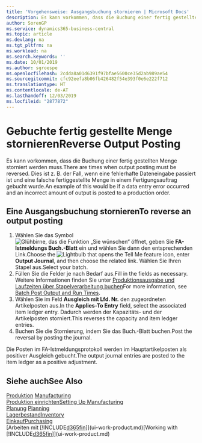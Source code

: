 ```yaml
---
title: 'Vorgehensweise: Ausgangsbuchung stornieren | Microsoft Docs'
description: Es kann vorkommen, dass die Buchung einer fertig gestellten Menge storniert werden muss. Dies ist z. B. der Fall, wenn eine fehlerhafte Dateneingabe passiert ist und eine falsche fertiggestellte Menge in einem Fertigungsauftrag gebucht wurde.
author: SorenGP
ms.service: dynamics365-business-central
ms.topic: article
ms.devlang: na
ms.tgt_pltfrm: na
ms.workload: na
ms.search.keywords: ''
ms.date: 10/01/2019
ms.author: sgroespe
ms.openlocfilehash: 2cdda8a01d6391f97bfae5600ce35d2ab989ae54
ms.sourcegitcommit: cfc92eefa8b06fb426482f54e393f0e6e222f712
ms.translationtype: HT
ms.contentlocale: de-AT
ms.lasthandoff: 12/03/2019
ms.locfileid: "2877872"
---
```

# <a name="reverse-output-posting"></a><span data-ttu-id="50268-104">Gebuchte fertig gestellte Menge stornieren</span><span class="sxs-lookup"><span data-stu-id="50268-104">Reverse Output Posting</span></span>
<span data-ttu-id="50268-105">Es kann vorkommen, dass die Buchung einer fertig gestellten Menge storniert werden muss.</span><span class="sxs-lookup"><span data-stu-id="50268-105">There are times when output posting must be reversed.</span></span> <span data-ttu-id="50268-106">Dies ist z. B. der Fall, wenn eine fehlerhafte Dateneingabe passiert ist und eine falsche fertiggestellte Menge in einem Fertigungsauftrag gebucht wurde.</span><span class="sxs-lookup"><span data-stu-id="50268-106">An example of this would be if a data entry error occurred and an incorrect amount of output is posted to a production order.</span></span>  

## <a name="to-reverse-an-output-posting"></a><span data-ttu-id="50268-107">Eine Ausgangsbuchung stornieren</span><span class="sxs-lookup"><span data-stu-id="50268-107">To reverse an output posting</span></span>  
1.  <span data-ttu-id="50268-108">Wählen Sie das Symbol ![Glühbirne, das die Funktion „Sie wünschen“ öffnet](media/ui-search/search_small.png "Tell Me-Funktion"), geben Sie **FA-Istmeldungs Buch.-Blatt** ein und wählen Sie dann den entsprechenden Link.</span><span class="sxs-lookup"><span data-stu-id="50268-108">Choose the ![Lightbulb that opens the Tell Me feature](media/ui-search/search_small.png "Tell me what you want to do") icon, enter **Output Journal**, and then choose the related link.</span></span> <span data-ttu-id="50268-109">Wählen Sie Ihren Stapel aus.</span><span class="sxs-lookup"><span data-stu-id="50268-109">Select your batch.</span></span>  
2. <span data-ttu-id="50268-110">Füllen Sie die Felder je nach Bedarf aus.</span><span class="sxs-lookup"><span data-stu-id="50268-110">Fill in the fields as necessary.</span></span> <span data-ttu-id="50268-111">Weitere Informationen finden Sie unter [Produktionsausgabe und Laufzeiten über Stapelverarbeitung buchen](production-how-to-post-output-quantity.md)</span><span class="sxs-lookup"><span data-stu-id="50268-111">For more information, see [Batch Post Output and Run Times](production-how-to-post-output-quantity.md).</span></span>
3.  <span data-ttu-id="50268-112">Wählen Sie im Feld **Ausgleich mit Lfd. Nr.** den zugeordneten Artikelposten aus.</span><span class="sxs-lookup"><span data-stu-id="50268-112">In the **Applies-To Entry** field, select the associated item ledger entry.</span></span> <span data-ttu-id="50268-113">Dadurch werden der Kapazitäts- und der Artikelposten storniert.</span><span class="sxs-lookup"><span data-stu-id="50268-113">This reverses the capacity and item ledger entries.</span></span>  
4. <span data-ttu-id="50268-114">Buchen Sie die Stornierung, indem Sie das Buch.-Blatt buchen.</span><span class="sxs-lookup"><span data-stu-id="50268-114">Post the reversal by posting the journal.</span></span>  

<span data-ttu-id="50268-115">Die Posten im FA-Istmeldungsprotokoll werden im Hauptartikelposten als positiver Ausgleich gebucht.</span><span class="sxs-lookup"><span data-stu-id="50268-115">The output journal entries are posted to the item ledger as a positive adjustment.</span></span>  

## <a name="see-also"></a><span data-ttu-id="50268-116">Siehe auch</span><span class="sxs-lookup"><span data-stu-id="50268-116">See Also</span></span>  
 <span data-ttu-id="50268-117">[Produktion](production-manage-manufacturing.md)  </span><span class="sxs-lookup"><span data-stu-id="50268-117">[Manufacturing](production-manage-manufacturing.md)  </span></span>  
 [<span data-ttu-id="50268-118">Produktion einrichten</span><span class="sxs-lookup"><span data-stu-id="50268-118">Setting Up Manufacturing</span></span>](production-configure-production-processes.md)  
 <span data-ttu-id="50268-119">[Planung](production-planning.md)    </span><span class="sxs-lookup"><span data-stu-id="50268-119">[Planning](production-planning.md)    </span></span>  
 [<span data-ttu-id="50268-120">Lagerbestand</span><span class="sxs-lookup"><span data-stu-id="50268-120">Inventory</span></span>](inventory-manage-inventory.md)  
 [<span data-ttu-id="50268-121">Einkauf</span><span class="sxs-lookup"><span data-stu-id="50268-121">Purchasing</span></span>](purchasing-manage-purchasing.md)  
 <span data-ttu-id="50268-122">[Arbeiten mit [!INCLUDE[d365fin](includes/d365fin_md.md)]](ui-work-product.md)</span><span class="sxs-lookup"><span data-stu-id="50268-122">[Working with [!INCLUDE[d365fin](includes/d365fin_md.md)]](ui-work-product.md)</span></span>  
